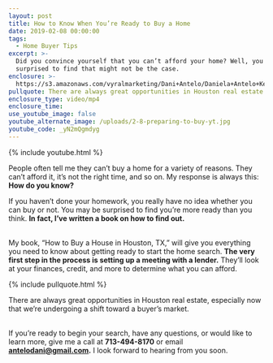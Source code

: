 ```yaml
---
layout: post
title: How to Know When You’re Ready to Buy a Home
date: 2019-02-08 00:00:00
tags:
  - Home Buyer Tips
excerpt: >-
  Did you convince yourself that you can’t afford your home? Well, you may be
  surprised to find that might not be the case.
enclosure: >-
  https://s3.amazonaws.com/vyralmarketing/Dani+Antelo/Daniela+Antelo+Keller+Williams+_+How+to+Know+When+Youre+Ready+to+Buy+a+Home.mp4
pullquote: There are always great opportunities in Houston real estate.
enclosure_type: video/mp4
enclosure_time:
use_youtube_image: false
youtube_alternate_image: /uploads/2-8-preparing-to-buy-yt.jpg
youtube_code: _yN2mQgmdyg
---
```


{% include youtube.html %}

People often tell me they can’t buy a home for a variety of reasons. They can’t afford it, it’s not the right time, and so on. My response is always this: **How do you know?**

If you haven’t done your homework, you really have no idea whether you can buy or not. You may be surprised to find you’re more ready than you think. **In fact, I’ve written a book on how to find out.**

<br>My book, “How to Buy a House in Houston, TX,” will give you everything you need to know about getting ready to start the home search. **The very first step in the process is setting up a meeting with a lender.** They’ll look at your finances, credit, and more to determine what you can afford.

{% include pullquote.html %}

There are always great opportunities in Houston real estate, especially now that we’re undergoing a shift toward a buyer’s market.

<br>If you’re ready to begin your search, have any questions, or would like to learn more, give me a call at **713-494-8170** or email **antelodani@gmail.com.** I look forward to hearing from you soon.